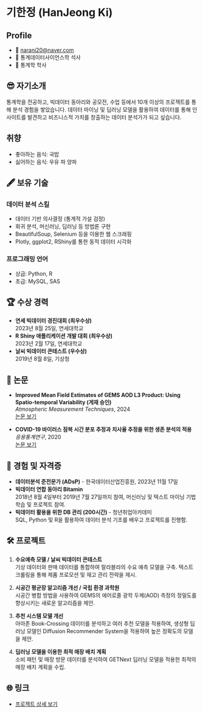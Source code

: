 # 기한정 (HanJeong Ki)

## Profile
- 📧 narani20@naver.com
- 🏤 통계데이터사이언스학 석사
- 🏤 통계학 학사

## 😎 자기소개
통계학을 전공하고, 빅데이터 동아리와 공모전, 수업 등에서 10개 이상의 프로젝트를 통해 분석 경험을 쌓았습니다. 데이터 마이닝 및 딥러닝 모델을 활용하여 데이터를 통해 인사이트를 발견하고 비즈니스적 가치를 창출하는 데이터 분석가가 되고 싶습니다.

## 취향
- 좋아하는 음식: 국밥
- 싫어하는 음식: 우유 파 양파

## 🖋 보유 기술
### 데이터 분석 스킬
- 데이터 기반 의사결정 (통계적 가설 검정)
- 회귀 분석, 머신러닝, 딥러닝 등 방법론 구현
- BeautifulSoup, Selenium 등을 이용한 웹 스크래핑
- Plotly, ggplot2, RShiny를 통한 동적 데이터 시각화

### 프로그래밍 언어
- 상급: Python, R
- 초급: MySQL, SAS

## 🏆 수상 경력
- **연세 빅데이터 경진대회 (최우수상)**  
  2023년 8월 25일, 연세대학교
- **R Shiny 애플리케이션 개발 대회 (최우수상)**  
  2023년 2월 17일, 연세대학교
- **날씨 빅데이터 콘테스트 (우수상)**  
  2019년 8월 8일, 기상청

## 📰 논문
- **Improved Mean Field Estimates of GEMS AOD L3 Product: Using Spatio-temporal Variability (게재 승인)**  
  *Atmospheric Measurement Techniques*, 2024  
  [논문 보기](https://egusphere.copernicus.org/preprints/2024/egusphere-2024-604/)
  
- **COVID-19 바이러스 잠복 시간 분포 추정과 치사율 추정을 위한 생존 분석의 적용**  
  *응용통계연구*, 2020  
  [논문 보기](http://dx.doi.org/10.5351/KJAS.2020.36.6.777)

## 🧾 경험 및 자격증
- **데이터분석 준전문가 (ADsP)** - 한국데이터산업진흥원, 2023년 11월 17일
- **빅데이터 연합 동아리 Bitamin**  
  2018년 8월 4일부터 2019년 7월 27일까지 참여, 머신러닝 및 텍스트 마이닝 기법 학습 및 프로젝트 참여.
- **빅데이터 활용을 위한 DB 관리 (200시간)** - 청년취업아카데미  
  SQL, Python 및 R을 활용하여 데이터 분석 기초를 배우고 프로젝트를 진행함.

## 🛠 프로젝트
1. **수요예측 모델 / 날씨 빅데이터 콘테스트**  
   기상 데이터와 판매 데이터를 통합하여 랄라블라의 수요 예측 모델을 구축. 텍스트 크롤링을 통해 제품 프로모션 및 재고 관리 전략을 제시.

2. **시공간 평균장 알고리즘 개선 / 국립 환경 과학원**  
   시공간 병합 방법을 사용하여 GEMS의 에어로졸 광학 두께(AOD) 측정의 정밀도를 향상시키는 새로운 알고리즘을 제안.

3. **추천 시스템 모델 개선**  
   아마존 Book-Crossing 데이터를 분석하고 여러 추천 모델을 적용하여, 생성형 딥러닝 모델인 Diffusion Recommender System을 적용하여 높은 정확도의 모델을 제안.

4. **딥러닝 모델을 이용한 최적 매장 배치 계획**  
   소비 패턴 및 매장 방문 데이터를 분석하여 GETNext 딥러닝 모델을 적용한 최적의 매장 배치 계획을 수립.

## 🌐 링크
- [프로젝트 상세 보기](https://www.notion.so/379e33c57ac04350ae24996cb7c6ab86?pvs=21)
